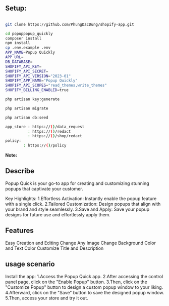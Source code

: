 ## Setup:

```bash

git clone https://github.com/PhungDacDung/shopify-app.git

cd popuppopup_quickly
composer install
npm install
cp .env.example .env
APP_NAME=Popup Quickly
APP_URL=
DB_DATABASE=
SHOPIFY_API_KEY=
SHOPIFY_API_SECRET=
SHOPIFY_API_VERSION="2023-01"
SHOPIFY_APP_NAME="Popup Quickly"
SHOPIFY_API_SCOPES="read_themes,write_themes"
SHOPIFY_BILLING_ENABLED=true

php artisan key:generate

php artisan migrate

php artisan db:seed

app_store : https://()/data_request
          : https://()/redact
          : https://()/shop/redact
policy:
        : https://()/policy
```





**Note:**

## Describe

Popup Quick is your go-to app for creating and customizing stunning popups that captivate your customer.

Key Highlights:
1.Effortless Activation: Instantly enable the popup feature with a single click.
2.Tailored Customization: Design popups that align with your brand and style seamlessly.
3.Save and Apply: Save your popup designs for future use and effortlessly apply them.

## Features

Easy Creation and Editing
Change Any Image
Change Background Color and Text Color
Customize Title and Description


## usage scenario

Install the app:
1.Access the Popup Quick app.
2.After accessing the control panel page, click on the "Enable Popup" button.
3.Then, click on the "Customize Popup" button to design a custom popup window to your liking.
4.Afterward, click on the "Save" button to save the designed popup window.
5.Then, access your store and try it out.

